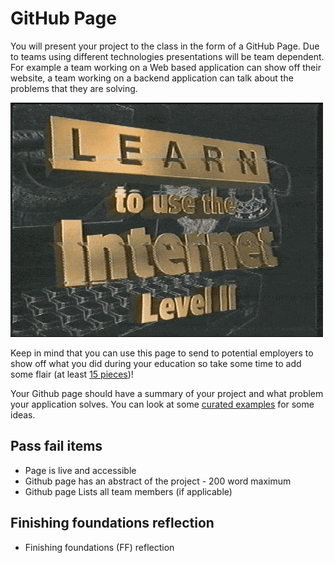# GitHub Page


You will present your project to the class in the form of a GitHub
Page.  Due to teams using different technologies presentations will be
team dependent.  For example a team working on a Web based application
can show off their website, a team working on a backend application
can talk about the problems that they are solving.

![github page](images/ghpage.gif)

Keep in mind that you can use this page to send to potential employers to show off what you did
during your education so take some time to add some flair (at least [15
pieces](https://www.youtube.com/watch?v=_ChQK8j6so8))!

Your Github page should have a summary of your project and what problem your application solves.
You can look at some [curated examples](https://github.com/collections/github-pages-examples) for
some ideas.


## Pass fail items

- Page is live and accessible
- Github page has an abstract of the project - 200 word maximum
- Github page Lists all team members (if applicable)

## Finishing foundations reflection

- Finishing foundations (FF) reflection
